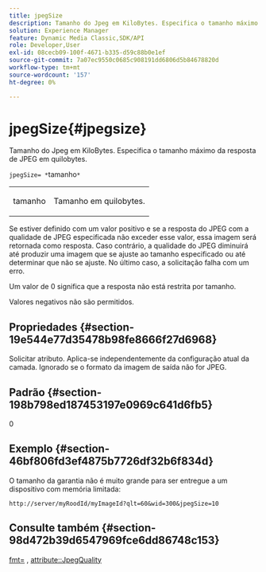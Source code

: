```yaml
---
title: jpegSize
description: Tamanho do Jpeg em KiloBytes. Especifica o tamanho máximo da resposta de JPEG em quilobytes.
solution: Experience Manager
feature: Dynamic Media Classic,SDK/API
role: Developer,User
exl-id: 08cecb09-100f-4671-b335-d59c88b0e1ef
source-git-commit: 7a07ec9550c0685c908191dd6806d5b84678820d
workflow-type: tm+mt
source-wordcount: '157'
ht-degree: 0%

---
```


# jpegSize{#jpegsize}

Tamanho do Jpeg em KiloBytes. Especifica o tamanho máximo da resposta de JPEG em quilobytes.

`jpegSize= *`tamanho`*`

<table id="simpletable_EC2A8D8B65854B45B9CB184DA1069355"> 
 <tr class="strow"> 
  <td class="stentry"> <p><span class="codeph"> <span class="varname"> tamanho</span></span> </p> </td> 
  <td class="stentry"> <p>Tamanho em quilobytes. </p></td> 
 </tr> 
</table>

Se estiver definido com um valor positivo e se a resposta do JPEG com a qualidade de JPEG especificada não exceder esse valor, essa imagem será retornada como resposta. Caso contrário, a qualidade do JPEG diminuirá até produzir uma imagem que se ajuste ao tamanho especificado ou até determinar que não se ajuste. No último caso, a solicitação falha com um erro.

Um valor de 0 significa que a resposta não está restrita por tamanho.

Valores negativos não são permitidos.

## Propriedades {#section-19e544e77d35478b98fe8666f27d6968}

Solicitar atributo. Aplica-se independentemente da configuração atual da camada. Ignorado se o formato da imagem de saída não for JPEG.

## Padrão {#section-198b798ed187453197e0969c641d6fb5}

0

## Exemplo {#section-46bf806fd3ef4875b7726df32b6f834d}

O tamanho da garantia não é muito grande para ser entregue a um dispositivo com memória limitada:

`http://server/myRoodId/myImageId?qlt=60&wid=300&jpegSize=10`

## Consulte também {#section-98d472b39d6547969fce6dd86748c153}

[fmt=](../../../../../is-api/http-ref/image-serving-api-ref/c-http-protocol-reference/c-command-reference/r-is-http-fmt.md#reference-cdf10043423b45ba9fe15157fb3ae37a) , [attribute::JpegQuality](../../../../../is-api/image-catalog/image-serving-api-ref/c-image-catalog-reference/c-attributes-reference/r-jpegquality.md#reference-4a879e7c46024c8a898a9fd226f9eb09)
